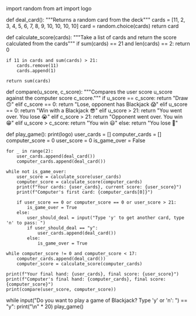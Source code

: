 import random
from art import logo


def deal_card():
    """Returns a random card from the deck"""
    cards = [11, 2, 3, 4, 5, 6, 7, 8, 9, 10, 10, 10, 10]
    card = random.choice(cards)
    return card


def calculate_score(cards):
    """Take a list of cards and return the score calculated from the cards"""
    if sum(cards) == 21 and len(cards) == 2:
        return 0

    if 11 in cards and sum(cards) > 21:
        cards.remove(11)
        cards.append(1)

    return sum(cards)


def compare(u_score, c_score):
    """Compares the user score u_score against the computer score c_score."""
    if u_score == c_score:
        return "Draw 🙃"
    elif c_score == 0:
        return "Lose, opponent has Blackjack 😱"
    elif u_score == 0:
        return "Win with a Blackjack 😎"
    elif u_score > 21:
        return "You went over. You lose 😭"
    elif c_score > 21:
        return "Opponent went over. You win 😁"
    elif u_score > c_score:
        return "You win 😃"
    else:
        return "You lose 😤"


def play_game():
    print(logo)
    user_cards = []
    computer_cards = []
    computer_score = 0
    user_score = 0
    is_game_over = False

    for _ in range(2):
        user_cards.append(deal_card())
        computer_cards.append(deal_card())

    while not is_game_over:
        user_score = calculate_score(user_cards)
        computer_score = calculate_score(computer_cards)
        print(f"Your cards: {user_cards}, current score: {user_score}")
        print(f"Computer's first card: {computer_cards[0]}")

        if user_score == 0 or computer_score == 0 or user_score > 21:
            is_game_over = True
        else:
            user_should_deal = input("Type 'y' to get another card, type 'n' to pass: ")
            if user_should_deal == "y":
                user_cards.append(deal_card())
            else:
                is_game_over = True

    while computer_score != 0 and computer_score < 17:
        computer_cards.append(deal_card())
        computer_score = calculate_score(computer_cards)

    print(f"Your final hand: {user_cards}, final score: {user_score}")
    print(f"Computer's final hand: {computer_cards}, final score: {computer_score}")
    print(compare(user_score, computer_score))


while input("Do you want to play a game of Blackjack? Type 'y' or 'n': ") == "y":
    print("\n" * 20)
    play_game()








